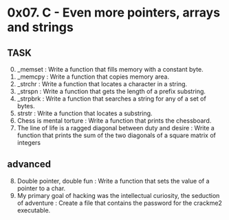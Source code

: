 # 0x07. C - Even more pointers, arrays and strings

## TASK
0. _memset : Write a function that fills memory with a constant byte.
1. _memcpy : Write a function that copies memory area.
2. _strchr : Write a function that locates a character in a string.
3. _strspn : Write a function that gets the length of a prefix substring.
4. _strpbrk : Write a function that searches a string for any of a set of bytes.
5. strstr : Write a function that locates a substring.
6. Chess is mental torture : Write a function that prints the chessboard.
7. The line of life is a ragged diagonal between duty and desire : Write a function that prints the sum of the two diagonals of a square matrix of integers

## advanced
8. Double pointer, double fun : Write a function that sets the value of a pointer to a char.
9. My primary goal of hacking was the intellectual curiosity, the seduction of adventure : Create a file that contains the password for the crackme2 executable.
